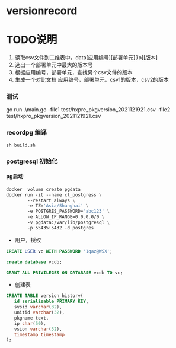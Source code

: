 # versionrecord
# TODO说明

1. 读取csv文件到二维表中，data[应用编号][部署单元][ip][版本]
2. 选出一个部署单元中最大的版本号
3. 根据应用编号，部署单元，查找另个csv文件的版本
4. 生成一个对比文档 应用编号，部署单元，csv1的版本，csv2的版本

### 测试
go run .\main.go -file1 test/hxpre_pkgversion_2021121921.csv -file2 test/hxpro_pkgversion_2021121921.csv

### recordpg 编译
`sh build.sh`

### postgresql 初始化

#### pg启动

```dockerfile
docker  volume create pgdata
docker run -it --name cl_postgress \
        --restart always \
        -e TZ='Asia/Shanghai' \
        -e POSTGRES_PASSWORD='abc123' \
        -e ALLOW_IP_RANGE=0.0.0.0/0 \
        -v pgdata:/var/lib/postgresql \
        -p 55435:5432 -d postgres
```
 - 用户，授权
```sql
CREATE USER vc WITH PASSWORD '1qaz@WSX';

create database vcdb;

GRANT ALL PRIVILEGES ON DATABASE vcdb TO vc;
```
  - 创建表

```sql
CREATE TABLE version_history(
   id serializable PRIMARY KEY,
   sysid varchar(32),
   unitid varchar(32),
   pkgname text,
   ip char(50),
   vsion varchar(32),
   timestamp timestamp
);
```
